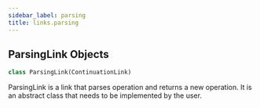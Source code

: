 ```yaml
---
sidebar_label: parsing
title: links.parsing
---
```


## ParsingLink Objects

```python
class ParsingLink(ContinuationLink)
```

ParsingLink is a link that parses operation and returns a new operation.
It is an abstract class that needs to be implemented by the user.


